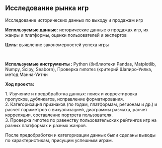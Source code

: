 ## Исследование рынка игр
Исследование исторических данных по выходу и продажам игр 

<P> <B> Используемые данные:</B> исторические данные о продажах игр, их жанры и платформы, оценки пользователей и экспертов </P>
<P> <B> Цель:</B> выявление закономерностей успеха игры  </P>
  
<BR></P>

<P> <B> Используемые инструменты :</B> Python (библиотеки Pandas, Matplotlib, Numpy, Scipy, Seaborn), Проверка гипотез (критерий Шапиро-Уилка, метод Манна-Уитни </P>
<P><B>Ход проекта:</B></P>
<P>   1. Изучение и предобработка данных: поиск и корректировка пропусков, дубликатов, исправление форматирования.
    <BR> 2. Категоризация признаков (по годам, платформам, регионам и др.) и расчет параметров с визуализацией, диаграммы размаха, расчет корреляции, составление портрета пользователя.
    <BR> 3. Проверка гипотез по равенству пользовательских рейтингов игр на разных платформах и разных жанров.
<BR></P>
<P>После предобработки и категоризации данных были сделаны выводы по характеристикам, присущим успешным играм.</P>
